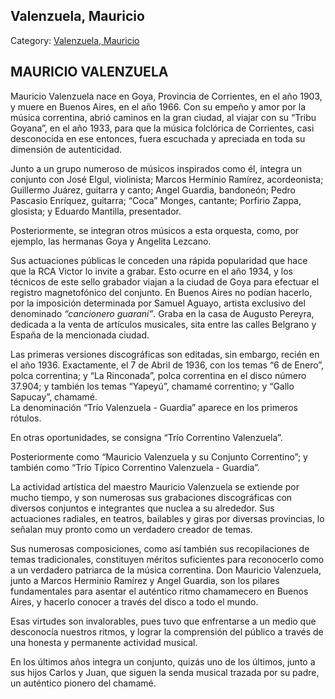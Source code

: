 ## Valenzuela, Mauricio

Category: [Valenzuela, Mauricio](http://descubrircorrientes.com.ar/2012/index.php/1639-biografias/r-s-t-u-v-x-y-z/valenzuela-mauricio)

## MAURICIO VALENZUELA

Mauricio Valenzuela nace en Goya, Provincia de Corrientes, en el año 1903, y muere en Buenos Aires, en el año 1966. Con su empeño y amor por la música correntina, abrió caminos en la gran ciudad, al viajar con su “Tribu Goyana”, en el año 1933, para que la música folclórica de Corrientes, casi desconocida en ese entonces, fuera escuchada y apreciada en toda su dimensión de autenticidad.

Junto a un grupo numeroso de músicos inspirados como él, integra un conjunto con José Elgul, violinista; Marcos Herminio Ramírez, acordeonista; Guillermo Juárez, guitarra y canto; Angel Guardia, bandoneón; Pedro Pascasio Enríquez, guitarra; “Coca” Monges, cantante; Porfirio Zappa, glosista; y Eduardo Mantilla, presentador.

Posteriormente, se integran otros músicos a esta orquesta, como, por ejemplo, las hermanas Goya y Angelita Lezcano.

Sus actuaciones públicas le conceden una rápida popularidad que hace que la RCA Victor lo invite a grabar. Esto ocurre en el año 1934, y los técnicos de este sello grabador viajan a la ciudad de Goya para efectuar el registro magnetofónico del conjunto. En Buenos Aires no podían hacerlo, por la imposición determinada por Samuel Aguayo, artista exclusivo del denominado _“cancionero guaraní”_. Graba en la casa de Augusto Pereyra, dedicada a la venta de artículos musicales, sita entre las calles Belgrano y España de la mencionada ciudad.

Las primeras versiones discográficas son editadas, sin embargo, recién en el año 1936. Exactamente, el 7 de Abril de 1936, con los temas “6 de Enero”, polca correntina; y “La Rinconada”, polca correntina en el disco número 37.904; y también los temas “Yapeyú”, chamamé correntino; y “Gallo Sapucay”, chamamé.  
La denominación “Trío Valenzuela - Guardia” aparece en los primeros rótulos.

En otras oportunidades, se consigna “Trío Correntino Valenzuela”.

Posteriormente como “Mauricio Valenzuela y su Conjunto Correntino”; y también como “Trío Típico Correntino Valenzuela - Guardia”.

La actividad artística del maestro Mauricio Valenzuela se extiende por mucho tiempo, y son numerosas sus grabaciones discográficas con diversos conjuntos e integrantes que nuclea a su alrededor. Sus actuaciones radiales, en teatros, bailables y giras por diversas provincias, lo señalan muy pronto como un verdadero creador de temas.

Sus numerosas composiciones, como así también sus recopilaciones de temas tradicionales, constituyen méritos suficientes para reconocerlo como a un verdadero patriarca de la música correntina. Don Mauricio Valenzuela, junto a Marcos Herminio Ramírez y Angel Guardia, son los pilares fundamentales para asentar el auténtico ritmo chamamecero en Buenos Aires, y hacerlo conocer a través del disco a todo el mundo.

Esas virtudes son invalorables, pues tuvo que enfrentarse a un medio que desconocía nuestros ritmos, y lograr la comprensión del público a través de una honesta y permanente actividad musical.

En los últimos años integra un conjunto, quizás uno de los últimos, junto a sus hijos Carlos y Juan, que siguen la senda musical trazada por su padre, un auténtico pionero del chamamé.